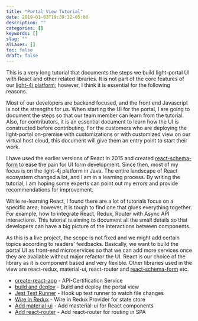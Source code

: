 ```yaml
---
title: "Portal View Tutorial"
date: 2019-01-03T19:39:32-05:00
description: ""
categories: []
keywords: []
slug: ""
aliases: []
toc: false
draft: false
---
```


This is a very long tutorial that documents the steps we build light-portal UI  with React and other related libraries. It is not part of the core features of our [light-4j platform][]; however, I think it is essential for the following reasons. 

Most of our developers are backend focused, and the front end Javascript is not the strengths for us. When starting the UI for the portal, I are going to document the steps so that our team member can learn from the tutorial. Also, for contributors, it is an essential document to learn how the UI is constructed before contributing. For the customers who are deploying the light-portal on-premise with customizations or with customized view on our virtual host cloud, this document will give them an entry point to start their work. 

I have used the earlier versions of React in 2015 and created [react-schema-form] to ease the pain for UI form development. Since then, most of my focus is on the light-4j platform in Java. The entire landscape of React ecosystem changed a lot, and I am in a learning process. By writing the tutorial, I am hoping some experts can point out my errors and provide recommendations for improvement. 

While re-learning React, I found there are a lot of tutorials focus on a specific area; however, it is tough to find one that glues everything together. For example, how to integrate React, Redux, Router with Async API interactions.  This tutorial is aiming to document all the small details so that developers can have a big picture of the interactions between components. 

As this is a live project, the scope is not fixed and we might add certain topics according to readers' feedbacks.  Basically, we want to build the portal UI as front-end microservices so that we can add more services once they are available without major refactor the UI. React is our choice of the library as it is component based and very flexible. Other libraries used in the view are react-redux, material-ui, react-router and [react-schema-form][] etc.


* [create-react-app][] - API-Certification Service
* [build and deploy][] - Build and deploy the portal view
* [Jest Test Runner][] - Hook up test runner to watch file changes
* [Wire in Redux][] - Wire in Redux Provider for state store
* [Add material-ui][] - Add masterial-ui for React components
* [Add react-router][] - Add react-router for routing in SPA

[react-schema-form]: https://github.com/networknt/react-schema-form
[create-react-app]: /tutorial/portal/view/create-react-app/
[build and deploy]: /tutorial/portal/view/build-deploy/
[light-4j platform]: /about/what-is-light/
[Jest Test Runner]: /tutorial/portal/view/jest-test-runner/
[Wire in Redux]: /tutorial/portal/view/wire-in-redux/
[Add material-ui]: /tutorial/portal/view/add-material-ui/
[Add react-router]: /tutorial/portal/view/add-react-router/


